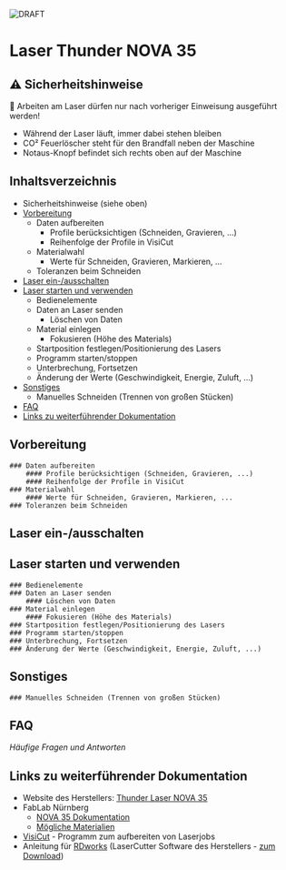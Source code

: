 ![DRAFT](https://img.shields.io/badge/Status-ENTWURF-red.svg)

# Laser Thunder NOVA 35

## :warning: Sicherheitshinweise

:no_entry_sign: Arbeiten am Laser dürfen nur nach vorheriger Einweisung ausgeführt werden!

- Während der Laser läuft, immer dabei stehen bleiben
- CO² Feuerlöscher steht für den Brandfall neben der Maschine
- Notaus-Knopf befindet sich rechts oben auf der Maschine

## Inhaltsverzeichnis

- Sicherheitshinweise (siehe oben)
- [Vorbereitung](#vorbereitung)
	- Daten aufbereiten
		- Profile berücksichtigen (Schneiden, Gravieren, ...)
		- Reihenfolge der Profile in VisiCut
	- Materialwahl
		- Werte für Schneiden, Gravieren, Markieren, ...
	- Toleranzen beim Schneiden
- [Laser ein-/ausschalten](#laser-ein-ausschalten)
- [Laser starten und verwenden](#laser-starten-und-verwenden)
	- Bedienelemente 
	- Daten an Laser senden
		- Löschen von Daten
	- Material einlegen
		- Fokusieren (Höhe des Materials)
	- Startposition festlegen/Positionierung des Lasers
	- Programm starten/stoppen
	- Unterbrechung, Fortsetzen
	- Änderung der Werte (Geschwindigkeit, Energie, Zuluft, ...)
- [Sonstiges](#sonstiges)
	- Manuelles Schneiden (Trennen von großen Stücken)
- [FAQ](#faq)
- [Links zu weiterführender Dokumentation](#links-zu-weiterführender-dokumentation)

## Vorbereitung
	### Daten aufbereiten
		#### Profile berücksichtigen (Schneiden, Gravieren, ...)
		#### Reihenfolge der Profile in VisiCut
	### Materialwahl
		#### Werte für Schneiden, Gravieren, Markieren, ...
	### Toleranzen beim Schneiden

## Laser ein-/ausschalten

## Laser starten und verwenden
	### Bedienelemente 
	### Daten an Laser senden
		#### Löschen von Daten
	### Material einlegen
		#### Fokusieren (Höhe des Materials)
	### Startposition festlegen/Positionierung des Lasers
	### Programm starten/stoppen
	### Unterbrechung, Fortsetzen
	### Änderung der Werte (Geschwindigkeit, Energie, Zuluft, ...)

## Sonstiges
	### Manuelles Schneiden (Trennen von großen Stücken)

## FAQ
_Häufige Fragen und Antworten_

## Links zu weiterführender Dokumentation

- Website des Herstellers: [Thunder Laser NOVA 35](http://www.thunderlaser.com/products/nova-laser-cutter.html)
- FabLab Nürnberg
	- [NOVA 35 Dokumentation](https://wiki.fablab-nuernberg.de/w/Nova_35)
	- [Mögliche Materialien](https://wiki.fablab-nuernberg.de/w/ZING_4030#M.C3.B6gliche_Materialien)
- [VisiCut](https://github.com/fablabnbg/VisiCut) - Programm zum aufbereiten von Laserjobs
- Anleitung für [RDworks](https://raw.githubusercontent.com/jnweiger/ruida-laser/master/doc/laser-nova35-rdworks.md) (LaserCutter Software des Herstellers - [zum Download](http://www.thunderlaser.com/laser-download))
